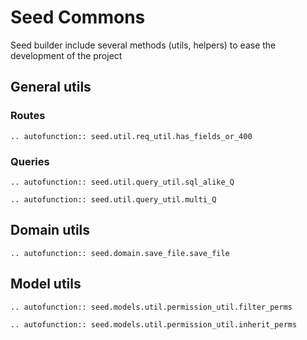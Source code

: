 # Seed Commons

Seed builder include several methods (utils, helpers) to ease the development of the project

## General utils

### Routes

```{eval-rst}
.. autofunction:: seed.util.req_util.has_fields_or_400
```

### Queries

```{eval-rst}
.. autofunction:: seed.util.query_util.sql_alike_Q
```

```{eval-rst}
.. autofunction:: seed.util.query_util.multi_Q
```

## Domain utils

```{eval-rst}
.. autofunction:: seed.domain.save_file.save_file
```

## Model utils

```{eval-rst}
.. autofunction:: seed.models.util.permission_util.filter_perms
```

```{eval-rst}
.. autofunction:: seed.models.util.permission_util.inherit_perms
```